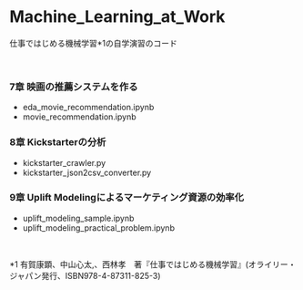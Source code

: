 # Machine_Learning_at_Work
仕事ではじめる機械学習*1の自学演習のコード

<br>

### 7章 映画の推薦システムを作る
* eda_movie_recommendation.ipynb
* movie_recommendation.ipynb

### 8章 Kickstarterの分析
* kickstarter_crawler.py
* kickstarter_json2csv_converter.py

### 9章 Uplift Modelingによるマーケティング資源の効率化
* uplift_modeling_sample.ipynb
* uplift_modeling_practical_problem.ipynb

<br>

*1 有賀康顕、中山心太,、西林孝　著『仕事ではじめる機械学習』(オライリー・ジャパン発行、ISBN978-4-87311-825-3)